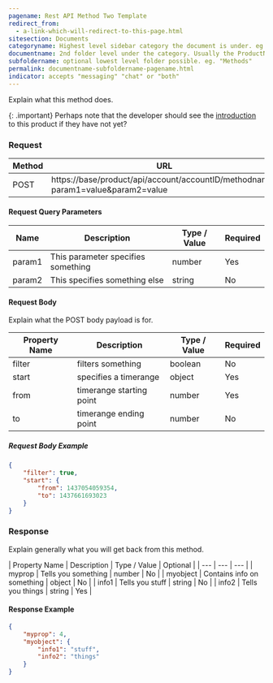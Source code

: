 ```yaml
---
pagename: Rest API Method Two Template
redirect_from:
  - a-link-which-will-redirect-to-this-page.html
sitesection: Documents
categoryname: Highest level sidebar category the document is under. eg. "Conversational AI"
documentname: 2nd folder level under the category. Usually the ProductName. eg. "Templates"
subfoldername: optional lowest level folder possible. eg. "Methods"
permalink: documentname-subfoldername-pagename.html
indicator: accepts "messaging" "chat" or "both"
---
```


Explain what this method does.

{: .important}
Perhaps note that the developer should see the [introduction](introduction-to-this-product.html) to this product if they have not yet?

### Request

| Method | URL |
| --- | --- |
| POST | https://base/product/api/account/accountID/methodname?param1=value&param2=value |

#### Request Query Parameters

| Name | Description | Type / Value | Required |
| --- | --- | --- | --- |
| param1 | This parameter specifies something | number | Yes |
| param2 | This specifies something else | string | No |

#### Request Body

Explain what the POST body payload is for.

| Property Name | Description | Type / Value | Required |
| --- | --- | --- | --- |
| filter | filters something | boolean | No |
| start | specifies a timerange | object | Yes |
| from | timerange starting point | number | Yes |
| to | timerange ending point | number | No |

##### Request Body Example 

```json
{
    "filter": true,
    "start": {
        "from": 1437054059354,
        "to": 1437661693023
    }
}
```

### Response

Explain generally what you will get back from this method.

| Property Name | Description | Type / Value | Optional |
| --- | --- | --- |
| myprop | Tells you something | number | No |
| myobject | Contains info on something | object | No |
| info1 | Tells you stuff | string | No |
| info2 | Tells you things | string | Yes |

#### Response Example

```json
{
    "myprop": 4,
    "myobject": {
        "info1": "stuff",
        "info2": "things"
    }
}
```
